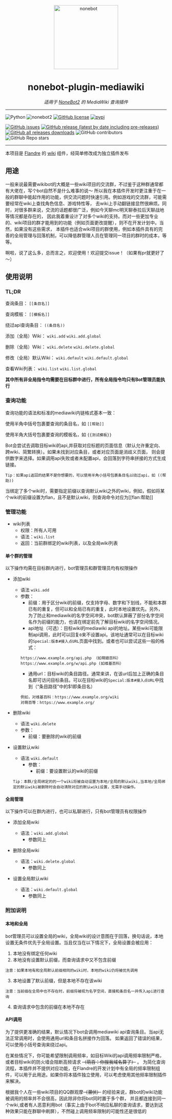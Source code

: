 <p align="center">
  <a href="https://v2.nonebot.dev/"><img src="https://v2.nonebot.dev/logo.png" width="200" height="200" alt="nonebot"></a>
</p>

<div align="center">

# nonebot-plugin-mediawiki

_适用于 [NoneBot2](https://v2.nonebot.dev) 的 MediaWiki 查询插件_

</div>

------

![Python](https://img.shields.io/badge/python-3.8%2B-lightgrey)
![nonebot2](https://img.shields.io/badge/nonebot2-2.0.0b2-yellowgreen)
[![GitHub license](https://img.shields.io/github/license/KoishiStudio/nonebot-plugin-mediawiki)](https://github.com/KoishiStudio/nonebot-plugin-mediawiki/blob/main/LICENSE)
[![pypi](https://img.shields.io/pypi/v/nonebot-plugin-mediawiki?color=blue)](https://pypi.org/project/nonebot-plugin-mediawiki/)

[![GitHub issues](https://img.shields.io/github/issues/KoishiStudio/nonebot-plugin-mediawiki)](https://github.com/KoishiStudio/nonebot-plugin-mediawiki/issues)
[![GitHub release (latest by date including pre-releases)](https://img.shields.io/github/v/release/KoishiStudio/nonebot-plugin-mediawiki?include_prereleases)](https://github.com/KoishiStudio/nonebot-plugin-mediawiki/releases)
[![GitHub all releases downloads](https://img.shields.io/github/downloads/KoishiStudio/nonebot-plugin-mediawiki/total)](https://github.com/KoishiStudio/nonebot-plugin-mediawiki/releases)
![GitHub contributors](https://img.shields.io/github/contributors/KoishiStudio/nonebot-plugin-mediawiki)
![GitHub Repo stars](https://img.shields.io/github/stars/KoishiStudio/nonebot-plugin-mediawiki?style=social)

------

本项目是 [Flandre](https://github.com/KoishiStudio/Flandre) 的
[wiki](https://github.com/KoishiStudio/Flandre/tree/main/src/plugins/wiki) 组件，经简单修改成为独立插件发布

## 用途
一般来说最需要wikibot的大概是一些wiki项目的交流群，不过鉴于这种群通常都有大佬在，写个bot自然不是什么难事的说～
所以我在本插件开发时更注重于在一般的群聊中能起作用的功能，供交流问题时快速引用。例如游戏的交流群，可能需要经常在wiki上查找角色信息、游戏特性等，
去wiki上手动翻链接显然很麻烦。同时，对很多群来说，交流的话题都很广泛，例如今天聊mc明天聊泰拉后天聊战地等情况都是存在的，
因此我着重设计了对多个wiki的支持。而对一些更加专业的、wiki项目的群才能用到的功能（例如页面更改提醒），则不在开发计划中。当然，如果没有这些需求，
本插件也适合wiki项目的群使用，例如本插件具有的完善的全局管理与回落机制，可以降低群管理人员在管理同一项目的群时的成本，等等。

啊啦，说了这么多，总而言之，欢迎使用！欢迎提交issue！（如果有pr就更好了～）

## 使用说明

### TL;DR

查询条目： `[[条目名]]`

查询模板： `[[模板名]]`

绕过api查询条目： `((条目名))`

添加（全局）Wiki： `wiki.add` `wiki.add.global`

删除（全局）Wiki： `wiki.delete` `wiki.delete.global`

修改（全局）默认Wiki： `wiki.default` `wiki.default.global`

查看Wiki列表： `wiki.list` `wiki.list.global`

**其中所有非全局指令均需要在目标群中进行，所有全局指令均只有Bot管理员能执行**

### 查询功能

查询功能的语法和标准的mediawiki内链格式基本一致：

使用半角中括号包裹要查询的条目名，如 `[[帮助]]`

使用半角大括号包裹要查询的模板名，如 `{{测试模板}}`

Bot会尝试去调取目标wiki的api,并获取对应标题的页面信息（默认允许重定向、跨wiki、简繁转换）。如果未找到对应条目，或者对应页面是消歧义页面，
则会提供数字来选择。如果调用api失败或者未配置api，会回落到字符串拼接的方式生成链接。

```plaintext
Tip：如果api返回的结果不是你想要的，可以使用半角小括号包裹条目名以绕过api，如 ((帮助))
```

当绑定了多个wiki时，需要指定前缀以查询默认wiki之外的wiki，例如，假如将某个wiki的前缀设置为flan，且不是默认wiki，则查询命令对应为[[flan:帮助]]

### 管理功能

* wiki列表
  * 权限：所有人可用
  * 语法：`wiki.list`
  * 返回：当前群绑定的wiki列表，以及全局wiki列表

#### 单个群的管理

以下操作均需在目标群内进行，bot管理员和群管理员均有权限操作

* 添加wiki
  * 语法 `wiki.add`
  * 参数：
    * 前缀：用于区分wiki的前缀，仅支持字母、数字和下划线，不能和本群已有的重复，但可以和全局已有的重复，此时本地设置优先。另外，为了防止和mediawiki的名字空间冲突，bot默认屏蔽了部分名字空间名作为前缀的能力，也请在绑定前先了解目标wiki的名字空间情况。
    * api地址（可选）：目标wiki的mediawiki api的地址。某些wiki可能限制api调用，此时可以回复`0`来不设置api。该地址通常可以在目标wiki的`Special:版本#接入点URL`页面中找到。或者也可以尝试这些一般的格式：
    ```plaintext
    https://www.example.org/api.php （如萌娘百科）
    https://www.example.org/w/api.php (如维基百科）
    ```
    * 通用url：目标wiki的条目路径。通常来讲，在该url后加上正确的条目名即可访问目标条目。可以在目标wiki的`Special:版本#接入点URL`中找到（“条目路径”中的$1即条目名）
    ```plaintext
    例如，对维基百科：https://www.example.org/wiki
    对萌百等：https://www.example.org/
    ```


* 删除wiki
  * 语法 `wiki.delete`
  * 参数：
    * 前缀：要删除的wiki的前缀


* 设置默认wiki
  * 语法 `wiki.default`
    * 参数：
      * 前缀：要设置默认的wiki的前缀
  ```plaintext
  Tip：本群/全局绑定的的一个wiki将被自动设置为本地/全局的默认wiki,当本地/全局绑定的默认wiki被删除时会自动清除对应的默认wiki设置，无需手动操作。
  ```


#### 全局管理

以下操作可以在群内进行，也可以私聊进行，只有bot管理员有权限操作

* 添加全局wiki
  * 语法：`wiki.add.global`
    * 参数同上


* 删除全局wiki
  * 语法：`wiki.delete.global`
    * 参数同上


* 设置全局默认wiki
  * 语法：`wiki.default.global`
    * 参数同上

### 附加说明
#### 本地和全局

bot管理员可以设置全局的wiki，全局wiki的设计意图在于回落，换句话说，本地设置无条件优先于全局设置。当且仅当在以下情况下，全局设置会被应用：

1. 本地没有绑定任何wiki
2. 本地没有设置默认前缀，而查询请求中又不包含前缀

```plaintext
注意：如果本地有和全局默认前缀相同的wiki时，本地的wiki仍将被优先调用
```

3. 本地设置了默认前缀，但是本地不存在该wiki

```plaintext
注意：当前缀在全局中也不存在时，前缀将被视为名字空间，直接和条目名一并传入api进行查询
```

4. 查询请求中包含的前缀在本地不存在

#### API调用

为了提供更准确的结果，默认情况下bot会调用mediawiki api查询条目。当api无法正常调用时，会使用通用url和条目名拼接作为回落。
如果返回了错误的结果，可以使用小括号查询来绕过api。

在某些情况下，你可能希望限制调用频率，如目标Wiki的api调用频率限制严格，或者目标wiki的防火墙会阻断高频请求 ~~（萌百：你报我域名算了）~~ 。
为简化查询流程，本插件并不提供对应功能，在Flandre的开发计划中有全局的频率限制组件，可以用于此用途。如果你将本插件独立使用，可以考虑使用其他频率限制插件来解决。

根据我个人在一些wiki项目的QQ群观摩~~（潜伏）~~ 的经验来说，群bot的wiki功能被调用的频率并不会很高，因此除非你将bot同时置于多个群，
并且都连接到同一个wiki,或者有人恶意利用bot（事实上由于bot不响应私聊的查询请求，要达到这种效果只能在群聊中刷屏），不然碰上调用频率限制的可能性还是很低的
